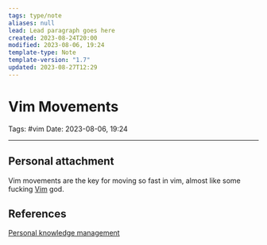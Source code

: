 ```yaml
---
tags: type/note
aliases: null
lead: Lead paragraph goes here
created: 2023-08-24T20:00
modified: 2023-08-06, 19:24
template-type: Note
template-version: "1.7"
updated: 2023-08-27T12:29
---
```


# Vim Movements

Tags: #vim
Date: 2023-08-06, 19:24

---



## Personal attachment 

Vim movements are the key for moving so fast in vim, almost like some fucking [Vim](Vim.md) god. 

## References

[Personal knowledge management](Personal%20knowledge%20management.md)